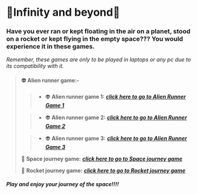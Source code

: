 # 🌌Infinity and beyond🌌

### Have you ever ran or kept floating in the air on a planet, stood on a rocket or kept flying in the empty space??? You would experience it in these games.

*Remember, these games are only to be played in laptops or any pc due to its compatibility with it.*

> #### 👽 **Alien runner game:-**
>> - 👽 **Alien runner game 1:**  ***[click here to go to Alien Runner Game 1](https://navaneet239.github.io/NPJ_alienRunnerGame/)***
>
>> - 👽 **Alien runner game 2:**  ***[click here to go to Alien Runner Game 2](https://navaneet239.github.io/alienRunnerGame2/)***
>
>> - 👽 **Alien runner game 3:**  ***[click here to go to Alien Runner Game 3](https://navaneet239.github.io/alienRunnerGame3/)***
>
> 🌌 **Space journey game:**  ***[click here to go to Space journey game](https://navaneet239.github.io/spaceJourney/)***
>
> 🚀 **Rocket journey game:** ***[click here to go to Rocket journey game](https://navaneet239.github.io/NPJ_Rocket_Journey/)***

#### *Play and enjoy your journey of the space!!!!*
